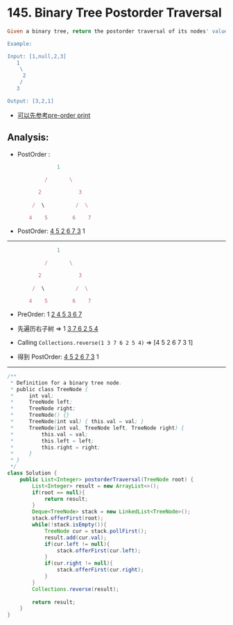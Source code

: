 # 145. Binary Tree Postorder Traversal

```ruby
Given a binary tree, return the postorder traversal of its nodes' values.

Example:

Input: [1,null,2,3]
   1
    \
     2
    /
   3

Output: [3,2,1]
```

- [可以先参考pre-order print](https://novemberfall.github.io/LeetCode-NoteBook/#/m2/bstPre-order)


## Analysis:



- PostOrder :



```ruby
                1

            /       \
           
          2            3
         
        /  \          /  \

       4    5        6    7
```

- PostOrder:     <u>4 5 2 </u>  <u> 6 7 3</u>  1


---





```ruby
                1

            /       \
           
          2            3
         
        /  \          /  \

       4    5        6    7
```

- PreOrder:     1  <u>2 4 5 </u>  <u> 3 6 7</u> 



- 先遍历右子树  =>      1  <u>3 7 6 </u>  <u> 2 5 4</u>   
  
- Calling `Collections.reverse(1 3 7 6 2 5 4)` => [4 5 2 6 7 3 1]

- 得到 PostOrder:  <u>4 5 2 </u>  <u> 6 7 3</u>  1

---


```java
/**
 * Definition for a binary tree node.
 * public class TreeNode {
 *     int val;
 *     TreeNode left;
 *     TreeNode right;
 *     TreeNode() {}
 *     TreeNode(int val) { this.val = val; }
 *     TreeNode(int val, TreeNode left, TreeNode right) {
 *         this.val = val;
 *         this.left = left;
 *         this.right = right;
 *     }
 * }
 */
class Solution {
    public List<Integer> postorderTraversal(TreeNode root) {
        List<Integer> result = new ArrayList<>();
        if(root == null){
            return result;
        }
        Deque<TreeNode> stack = new LinkedList<TreeNode>();
        stack.offerFirst(root);
        while(!stack.isEmpty()){
            TreeNode cur = stack.pollFirst();
            result.add(cur.val);
            if(cur.left != null){
                stack.offerFirst(cur.left);
            }
            if(cur.right != null){
                stack.offerFirst(cur.right);
            }
        }
        Collections.reverse(result);
        
        return result;
    }
}
```